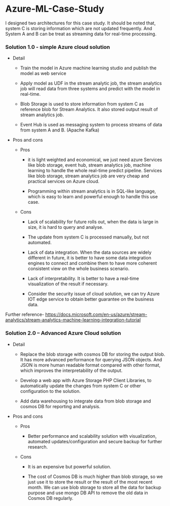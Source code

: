 # Azure-ML-Case-Study

I designed two architectures for this case study. It should be noted that, system C is storing information which are not updated frequently. And System A and B can be treat as streaming data for real-time processing.

### Solution 1.0 -  simple Azure cloud solution 

- Detail
	- Train the model in Azure machine learning studio and publish the model as web service

	- Apply model as UDF in the stream analytic job, the stream analytics job will read data from three systems and predict with the model in real-time.

	- Blob Storage is used to store information from system C as reference blob for Stream Analytics. It also stored output result of stream analytics job.

	- Event Hub is used as messaging system to process streams of data from system A and B. (Apache Kafka)

- Pros and cons
	- Pros
		- it is light weighted and economical, we just need azure Services like blob storage, event hub, stream analytics job, machine learning to handle the whole real-time predict pipeline. Services like blob storage, stream analytics job are very cheap and practical services on Azure cloud.

		- Programming within stream analytics is in SQL-like language, which is easy to learn and powerful enough to handle this use case.
	- Cons
		- Lack of scalability for future rolls out, when the data is large in size, it is hard to query and analyse.
		
		- The update from system C is processed manually, but not automated.
	
		- Lack of data integration. When the data sources are widely different in future, it is better to have some data integration engines to connect and combine them to have more coherent consistent view on the whole business scenario.

		- Lack of interpretability. It is better to have a real-time visualization of the result if necessary.
		
		- Consider the security issue of cloud solution, we can try Azure IOT edge service to obtain better guarantee on the business data.

Further reference- https://docs.microsoft.com/en-us/azure/stream-analytics/stream-analytics-machine-learning-integration-tutorial

### Solution 2.0 – Advanced Azure Cloud solution

- Detail
	- Replace the blob storage with cosmos DB for storing the output blob. It has more advanced performance for querying JSON objects. And JSON is more human readable format compared with other format, which improves the interpretability of the output. 

	- Develop a web app with Azure Storage PHP Client Libraries, to automatically update the changes from system C or other configuration to the solution.

	- Add data warehousing to integrate data from blob storage and cosmos DB for reporting and analysis.

- Pros and cons
	- Pros

		- Better performance and scalability solution with visualization, automated updates/configuration and secure backup for further research.
	- Cons

		- It is an expensive but powerful solution.
		
		- The cost of Cosmos DB is much higher than blob storage, so we just use it to store the result or the result of the most recent month. We can use blob storage to store all the data for backup purpose and use mongo DB API to remove the old data in Cosmos DB regularly.



 
